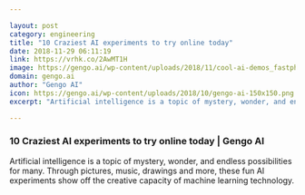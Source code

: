 ```yaml
---

layout: post
category: engineering
title: "10 Craziest AI experiments to try online today"
date: 2018-11-29 06:11:19
link: https://vrhk.co/2AwMT1H
image: https://gengo.ai/wp-content/uploads/2018/11/cool-ai-demos_fastphotostyle-header.png
domain: gengo.ai
author: "Gengo AI"
icon: https://gengo.ai/wp-content/uploads/2018/10/gengo-ai-150x150.png
excerpt: "Artificial intelligence is a topic of mystery, wonder, and endless possibilities for many. Through pictures, music, drawings and more, these fun AI experiments show off the creative capacity of machine learning technology."

---
```


### 10 Craziest AI experiments to try online today | Gengo AI

Artificial intelligence is a topic of mystery, wonder, and endless possibilities for many. Through pictures, music, drawings and more, these fun AI experiments show off the creative capacity of machine learning technology.